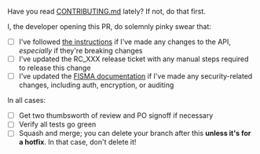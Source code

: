 <your comments for this PR go here>

Have you read [CONTRIBUTING.md](../CONTRIBUTING.md) lately? If not, do that first.

I, the developer opening this PR, do solemnly pinky swear that:

- [ ] I've followed [the instructions](../CONTRIBUTING.md#api-changes) if I've made any changes to the API, _especially_ if they're breaking changes
- [ ] I've updated the RC_XXX release ticket with any manual steps required to release this change
- [ ] I've updated the [FISMA documentation](../CONTRIBUTING.md#fisma-documentation-changes) if I've made any security-related changes, including auth, encryption, or auditing

In all cases:

- [ ] Get two thumbsworth of review and PO signoff if necessary
- [ ] Verify all tests go green
- [ ] Squash and merge; you can delete your branch after this **unless it's for a hotfix**. In that case, don't delete it!
